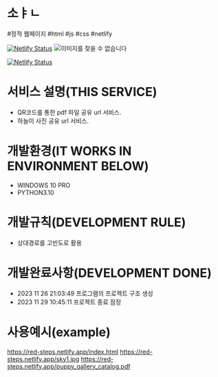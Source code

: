 # 소ㅑㄴ



#정적 웹페이지 #html #js #css #netlify








[![Netlify Status](https://api.netlify.com/api/v1/badges/9ec5eebb-2205-4017-8546-59e69a64ece8/deploy-status)](https://app.netlify.com/sites/red-steps/deploys)
![이미지를 찾을 수 없습니다](https://red-steps.netlify.app/sky1.jpg)
<!-- ![이미지를 찾을 수 없습니다](https://red-steps.netlify.app/sky2.jpg) -->
<!-- ![이미지를 찾을 수 없습니다](https://red-steps.netlify.app/sky3.jpg) -->
<!-- ![이미지를 찾을 수 없습니다](https://red-steps.netlify.app/sky4.jpg) -->
<!-- ![이미지를 찾을 수 없습니다](https://red-steps.netlify.app/sky5.jpg) -->
<!-- ![이미지를 찾을 수 없습니다](https://red-steps.netlify.app/sky6.jpg) -->
[![Netlify Status](https://api.netlify.com/api/v1/badges/9ec5eebb-2205-4017-8546-59e69a64ece8/deploy-status)](https://app.netlify.com/sites/red-steps/deploys)
# 서비스 설명(THIS SERVICE)
- QR코드를 통한 pdf 파일 공유 url 서비스.
- 하늘이 사진 공유 url 서비스.


# 개발환경(IT WORKS IN ENVIRONMENT BELOW)
- WINDOWS 10 PRO
- PYTHON3.10 


# 개발규칙(DEVELOPMENT RULE)
- 상대경로를 고빈도로 활용 


# 개발완료사항(DEVELOPMENT DONE)
- 2023 11 26 21:03:49 프로그램의 프로젝트 구조 생성
- 2023 11 29 10:45:11 프로젝트 종료 잠정 
 

 # 사용예시(example)
https://red-steps.netlify.app/index.html
https://red-steps.netlify.app/sky1.jpg
https://red-steps.netlify.app/puppy_gallery_catalog.pdf